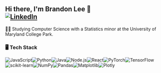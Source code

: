 ## Hi there, I'm Brandon Lee 👋 <br> [![LinkedIn](https://img.shields.io/badge/LinkedIn-%230077B5.svg?style=flat-square&logo=linkedin&logoColor=white)](https://www.linkedin.com/in/brandon-lee-8037b1251/)  

👨‍🎓 Studying Computer Science with a Statistics minor at the University of Maryland College Park.

### 🖥️ Tech Stack
![JavaScript](https://img.shields.io/badge/-JavaScript-F7DF1E?style=flat-square&logo=javascript&logoColor=black)![Python](https://img.shields.io/badge/-Python-3776AB?style=flat-square&logo=python&logoColor=white)![Java](https://img.shields.io/badge/-Java-007396?style=flat-square&logo=java&logoColor=white)![Node.js](https://img.shields.io/badge/-Node.js-339933?style=flat-square&logo=node.js&logoColor=white)![React](https://img.shields.io/badge/-React-61DAFB?style=flat-square&logo=react&logoColor=black)![PyTorch](https://img.shields.io/badge/-PyTorch-EE4C2C?style=flat-square&logo=pytorch&logoColor=white)![TensorFlow](https://img.shields.io/badge/-TensorFlow-FF6F00?style=flat-square&logo=tensorflow&logoColor=white)![scikit-learn](https://img.shields.io/badge/-scikit--learn-F7931E?style=flat-square&logo=scikit-learn&logoColor=black)![NumPy](https://img.shields.io/badge/-NumPy-013243?style=flat-square&logo=numpy&logoColor=white)![Pandas](https://img.shields.io/badge/-Pandas-150458?style=flat-square&logo=pandas&logoColor=white)![Matplotlib](https://img.shields.io/badge/-Matplotlib-013243?style=flat-square)![Plotly](https://img.shields.io/badge/-Plotly-3F4F75?style=flat-square&logo=plotly&logoColor=white)  
